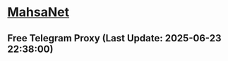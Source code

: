 
# [MahsaNet](https://t.me/mahsa_net)
## Free Telegram Proxy (Last Update: 2025-06-23 22:38:00)

    